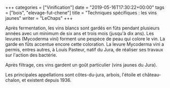 +++
categories = ["Vinification"]
date = "2019-05-16T17:30:22+00:00"
tags = ["bois", "elevage-fut-chene"] 
title = "Techniques spécifiques : les vins jaunes"
writer = "LeChaps"
+++

Après fermentation, les vins blancs sont gardés en fûts pendant plusieurs années avec un minimum de six ans et trois mois (jusqu'à dix ans). Les levures (Mycoderma vini) forment une pespèce de peau qui colore le vin. La garde en fûts accentue encore cette coloration. La levure Mycoderma vini a permis, entres autres, à Louis Pasteur, natif du Jura, de réaliser ses travaux sur l'action des bactérie.  

Après filtrage, ces vins gardent un goût particulier (vins jaunes du Jura).  

Les principales appellations sont côtes-du-jura, arbois, l'étoile et château-chalon, et existent depuis 1936.
